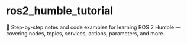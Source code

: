 # ros2_humble_tutorial
🚀 Step-by-step notes and code examples for learning ROS 2 Humble — covering nodes, topics, services, actions, parameters, and more.
